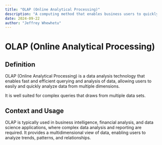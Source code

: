 ```yaml
---
title: "OLAP (Online Analytical Processing)"
description: "A computing method that enables business users to quickly answer to multi-dimentional analytical queries"
date: 2024-09-22
author: "Jeffrey Whewhetu"
---
```


# OLAP (Online Analytical Processing)

## Definition
OLAP (Online Analytical Processing) is a data analysis technology that enables fast and efficient querying and analysis of data, allowing users to easily and quickly analyze data from multiple dimensions.

It is well suited for complex queries that draws from multiple data sets.

## Context and Usage
OLAP is typically used in business intelligence, financial analysis, and data science applications, where complex data analysis and reporting are required. It provides a multidimensional view of data, enabling users to analyze trends, patterns, and relationships.
